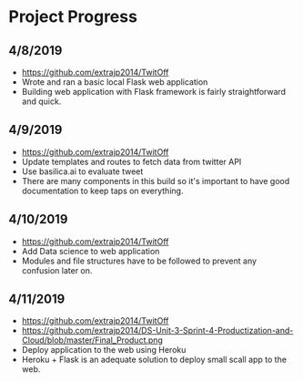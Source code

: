 # Project Progress


## 4/8/2019
* https://github.com/extrajp2014/TwitOff
* Wrote and ran a basic local Flask web application
* Building web application with Flask framework is fairly straightforward and quick.

## 4/9/2019
* https://github.com/extrajp2014/TwitOff
* Update templates and routes to fetch data from twitter API
* Use basilica.ai to evaluate tweet
* There are many components in this build so it's important to have good documentation to keep taps on everything.

## 4/10/2019
* https://github.com/extrajp2014/TwitOff
* Add Data science to web application
* Modules and file structures have to be followed to prevent any confusion later on.

## 4/11/2019
* https://github.com/extrajp2014/TwitOff
* https://github.com/extrajp2014/DS-Unit-3-Sprint-4-Productization-and-Cloud/blob/master/Final_Product.png
* Deploy application to the web using Heroku
* Heroku + Flask is an adequate solution to deploy small scall app to the web.
